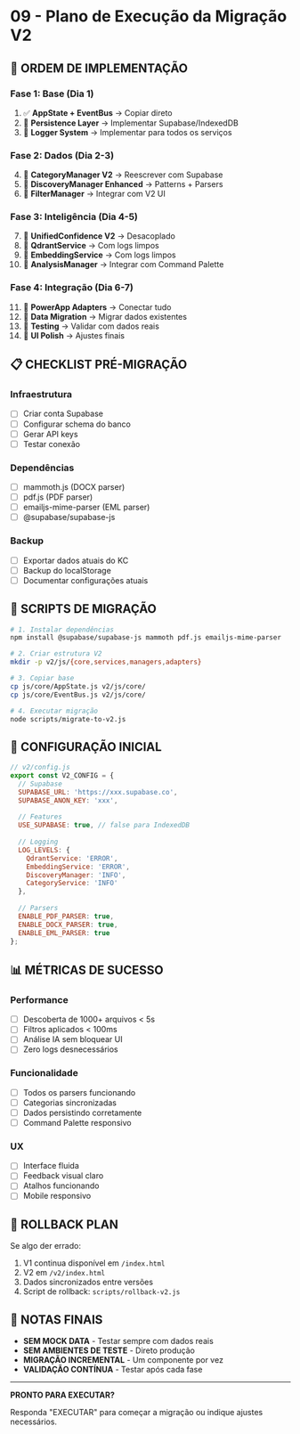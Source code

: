 # 09 - Plano de Execução da Migração V2

## 🎯 ORDEM DE IMPLEMENTAÇÃO

### Fase 1: Base (Dia 1)
1. ✅ **AppState + EventBus** → Copiar direto
2. 🔧 **Persistence Layer** → Implementar Supabase/IndexedDB
3. 🔧 **Logger System** → Implementar para todos os serviços

### Fase 2: Dados (Dia 2-3)
4. 🔧 **CategoryManager V2** → Reescrever com Supabase
5. 🔧 **DiscoveryManager Enhanced** → Patterns + Parsers
6. 🔧 **FilterManager** → Integrar com V2 UI

### Fase 3: Inteligência (Dia 4-5)
7. 🔧 **UnifiedConfidence V2** → Desacoplado
8. 🔧 **QdrantService** → Com logs limpos
9. 🔧 **EmbeddingService** → Com logs limpos
10. 🔧 **AnalysisManager** → Integrar com Command Palette

### Fase 4: Integração (Dia 6-7)
11. 🔧 **PowerApp Adapters** → Conectar tudo
12. 🔧 **Data Migration** → Migrar dados existentes
13. 🔧 **Testing** → Validar com dados reais
14. 🔧 **UI Polish** → Ajustes finais

## 📋 CHECKLIST PRÉ-MIGRAÇÃO

### Infraestrutura
- [ ] Criar conta Supabase
- [ ] Configurar schema do banco
- [ ] Gerar API keys
- [ ] Testar conexão

### Dependências
- [ ] mammoth.js (DOCX parser)
- [ ] pdf.js (PDF parser)
- [ ] emailjs-mime-parser (EML parser)
- [ ] @supabase/supabase-js

### Backup
- [ ] Exportar dados atuais do KC
- [ ] Backup do localStorage
- [ ] Documentar configurações atuais

## 🚀 SCRIPTS DE MIGRAÇÃO

```bash
# 1. Instalar dependências
npm install @supabase/supabase-js mammoth pdf.js emailjs-mime-parser

# 2. Criar estrutura V2
mkdir -p v2/js/{core,services,managers,adapters}

# 3. Copiar base
cp js/core/AppState.js v2/js/core/
cp js/core/EventBus.js v2/js/core/

# 4. Executar migração
node scripts/migrate-to-v2.js
```

## 🔧 CONFIGURAÇÃO INICIAL

```javascript
// v2/config.js
export const V2_CONFIG = {
  // Supabase
  SUPABASE_URL: 'https://xxx.supabase.co',
  SUPABASE_ANON_KEY: 'xxx',
  
  // Features
  USE_SUPABASE: true, // false para IndexedDB
  
  // Logging
  LOG_LEVELS: {
    QdrantService: 'ERROR',
    EmbeddingService: 'ERROR',
    DiscoveryManager: 'INFO',
    CategoryService: 'INFO'
  },
  
  // Parsers
  ENABLE_PDF_PARSER: true,
  ENABLE_DOCX_PARSER: true,
  ENABLE_EML_PARSER: true
};
```

## 📊 MÉTRICAS DE SUCESSO

### Performance
- [ ] Descoberta de 1000+ arquivos < 5s
- [ ] Filtros aplicados < 100ms
- [ ] Análise IA sem bloquear UI
- [ ] Zero logs desnecessários

### Funcionalidade
- [ ] Todos os parsers funcionando
- [ ] Categorias sincronizadas
- [ ] Dados persistindo corretamente
- [ ] Command Palette responsivo

### UX
- [ ] Interface fluida
- [ ] Feedback visual claro
- [ ] Atalhos funcionando
- [ ] Mobile responsivo

## 🚨 ROLLBACK PLAN

Se algo der errado:
1. V1 continua disponível em `/index.html`
2. V2 em `/v2/index.html`
3. Dados sincronizados entre versões
4. Script de rollback: `scripts/rollback-v2.js`

## 📝 NOTAS FINAIS

- **SEM MOCK DATA** - Testar sempre com dados reais
- **SEM AMBIENTES DE TESTE** - Direto produção
- **MIGRAÇÃO INCREMENTAL** - Um componente por vez
- **VALIDAÇÃO CONTÍNUA** - Testar após cada fase

---

**PRONTO PARA EXECUTAR?** 

Responda "EXECUTAR" para começar a migração ou indique ajustes necessários.